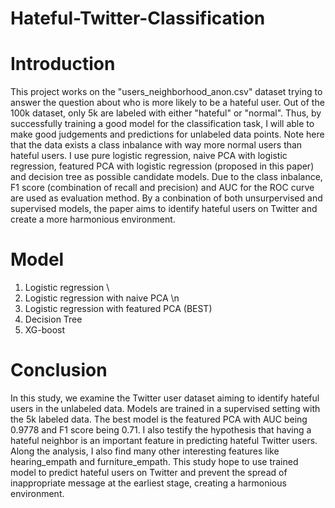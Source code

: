 # Hateful-Twitter-Classification

# Introduction
This project works on the "users_neighborhood_anon.csv" dataset trying to answer the question about who is more likely to be a hateful user. Out of the 100k dataset, only 5k are labeled with either "hateful" or "normal". Thus, by successfully training a good model for the classification task, I will able to make good judgements and predictions for unlabeled data points. Note here that the data exists a class inbalance with way more normal users than hateful users. I use pure logistic regression, naive PCA with logistic regression, featured PCA with logistic regression (proposed in this paper) and decision tree as possible candidate models. Due to the class inbalance, F1 score (combination of recall and precision) and AUC for the ROC curve are used as evaluation method. By a conbination of both unsurpervised and supervised models, the paper aims to identify hateful users on Twitter and create a more harmonious environment. 

# Model
1. Logistic regression \\
2. Logistic regression with naive PCA \n
3. Logistic regression with featured PCA (BEST)
4. Decision Tree
5. XG-boost

# Conclusion
In this study, we examine the Twitter user dataset aiming to identify hateful users in the unlabeled data. Models are trained in a supervised setting with the 5k labeled data. The best model is the featured PCA with AUC being 0.9778 and F1 score being 0.71. I also testify the hypothesis that having a hateful neighbor is an important feature in predicting hateful Twitter users. Along the analysis, I also find many other interesting features like hearing_empath and furniture_empath. This study hope to use trained model to predict hateful users on Twitter and prevent the spread of inappropriate message at the earliest stage, creating a harmonious environment. 
